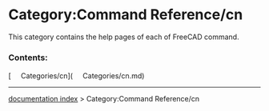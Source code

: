 # Category:Command Reference/cn
This category contains the help pages of each of FreeCAD command.

### Contents:

[<img src="images/Property.png" style="width:16px"> Categories/cn](<img src="images/Property.png" style="width:16px"> Categories/cn.md)

---
[documentation index](../README.md) > Category:Command Reference/cn
